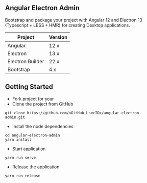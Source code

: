 ## Angular Electron Admin

Bootstrap and package your project with Angular 12 and Electron 13 (Typescript + LESS + HMR) for creating Desktop applications.

|Project|Version|
|---|---|
|Angular|12.x|
|Electron|13.x|
|Electron Builder|22.x|
|Bootstrap|4.x|

## Getting Started

- Fork project for your
- Clone the project from GitHub
```
git clone https://github.com/<GitHub_UserID>/angular-electron-admin.git
```

- Install the node dependencies
```
cd angular-electron-admin
yarn install
```

- Start application
```
yarn run serve
```

- Release the application
```
yarn run release
```
